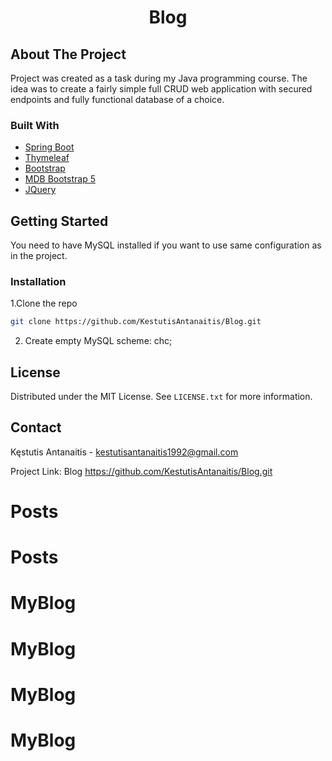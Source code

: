 

<h1 align="center"> Blog</h1>






<!-- ABOUT THE PROJECT -->
## About The Project
Project was created as a task during my Java programming course. The idea was to create a fairly simple full CRUD web application with secured endpoints and fully functional database of a choice.




### Built With

* [Spring Boot](https://spring.io/projects/spring-boot)
* [Thymeleaf](https://www.thymeleaf.org/)
* [Bootstrap](https://getbootstrap.com)
* [MDB Bootstrap 5](https://mdbootstrap.com/)
* [JQuery](https://jquery.com)





<!-- GETTING STARTED -->
## Getting Started
You need to have MySQL installed if you want to use same configuration as in the project.
### Installation

1.Clone the repo
   ```sh
   git clone https://github.com/KestutisAntanaitis/Blog.git
   ```


2. Create empty MySQL scheme: chc;





<!-- LICENSE -->
## License

Distributed under the MIT License. See `LICENSE.txt` for more information.





<!-- CONTACT -->
## Contact

Kęstutis Antanaitis - kestutisantanaitis1992@gmail.com

Project Link: Blog https://github.com/KestutisAntanaitis/Blog.git

# Posts
# Posts
# MyBlog
# MyBlog
# MyBlog
# MyBlog
